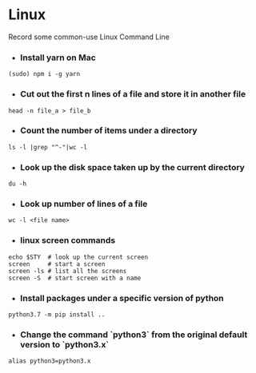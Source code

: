 # Linux
Record some common-use Linux Command Line

* <h3>Install yarn on Mac</h3>
```
(sudo) npm i -g yarn
```

* <h3>Cut out the first n lines of a file and store it in another file</h3>
```
head -n file_a > file_b
```

* <h3>Count the number of items under a directory</h3>
```
ls -l |grep "^-"|wc -l
```

* <h3>Look up the disk space taken up by the current directory</h3>
```
du -h
```

* <h3>Look up number of lines of a file</h3>
```
wc -l <file name>
```

* <h3>linux screen commands</h3>
```
echo $STY  # look up the current screen
screen     # start a screen
screen -ls # list all the screens
screen -S  # start screen with a name
```
* <h3>Install packages under a specific version of python</h3>
```
python3.7 -m pip install ..
```
* <h3>Change the command `python3` from the original default version to `python3.x`</h3>
```
alias python3=python3.x
```
